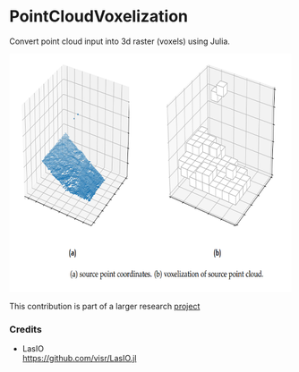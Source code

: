 # PointCloudVoxelization
Convert point cloud input into 3d raster (voxels) using Julia.

<img src="docs/voxelizeExample.PNG" alt="Screenshot" width="685" height="426">

This contribution is part of a larger research [project](https://repository.tudelft.nl/islandora/object/uuid%3A2ffa73f4-34cc-4ea0-82df-11e61cb47bea)

### Credits
- LasIO<br>
https://github.com/visr/LasIO.jl

